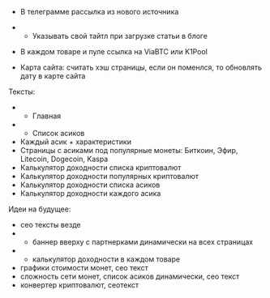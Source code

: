 - В телеграмме рассылка из нового источника
- + Указывать свой тайтл при загрузке статьи в блоге

- В каждом товаре и пуле ссылка на ViaBTC или K1Pool
- Карта сайта: считать хэш страницы, если он поменлся, то обновлять дату в карте сайта

Тексты:
- + Главная
- + Список асиков
- Каждый асик + характеристики
- Страницы с асиками под популярные монеты: Биткоин, Эфир, Litecoin, Dogecoin, Kaspa
- Калькулятор доходности списка криптовалют
- Калькулятор доходности популярных криптовалют
- Калькулятор доходности списка асиков
- Калькулятор доходности каждого асика

Идеи на будущее:
- сео тексты везде
- - баннер вверху с партнерками динамически на всех страницах
- + калькулятор доходности в каждом товаре
- графики стоимости монет, сео текст
- сложность сети монет, список асиков динамически, сео текст
- конвертер криптовалют, сеотекст